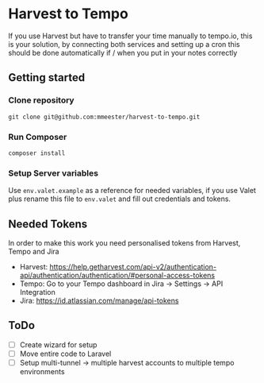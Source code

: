 # Harvest to Tempo

If you use Harvest but have to transfer your time manually to tempo.io, this is your solution, by connecting both services and setting up a cron this should be done automatically if / when you put in your notes correctly

## Getting started

### Clone repository

```shell
git clone git@github.com:mmeester/harvest-to-tempo.git
```

### Run Composer

```shell
composer install
```

### Setup Server variables
Use `env.valet.example` as a reference for needed variables, if you use Valet plus rename this file to `env.valet` and fill out credentials and tokens.

## Needed Tokens

In order to make this work you need personalised tokens from Harvest, Tempo and Jira

- Harvest: https://help.getharvest.com/api-v2/authentication-api/authentication/authentication/#personal-access-tokens 
- Tempo: Go to your Tempo dashboard in Jira -> Settings -> API Integration
- Jira: https://id.atlassian.com/manage/api-tokens

## ToDo
- [ ] Create wizard for setup
- [ ] Move entire code to Laravel
- [ ] Setup multi-tunnel -> multiple harvest accounts to multiple tempo environments